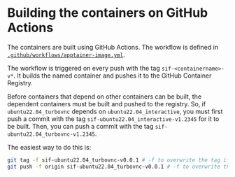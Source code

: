 # Building the containers on GitHub Actions

The containers are built using GitHub Actions. The workflow is defined in [`.github/workflows/apptainer-image.yml`](.github/workflows/apptainer-image.yml).

The workflow is triggered on every push with the tag `sif-<containername>-v*`. It builds the named container and pushes it to the GitHub Container Registry.

Before containers that depend on other containers can be built, the dependent containers must be built and pushed to the registry. So, if `ubuntu22.04_turbovnc` depends on `ubuntu22.04_interactive`, you must first push a commit with the tag `sif-ubuntu22.04_interactive-v1.2345` for it to be built. Then, you can push a commit with the tag `sif-ubuntu22.04_turbovnc-v1.2345`.

The easiest way to do this is:

```bash
git tag -f sif-ubuntu22.04_turbovnc-v0.0.1 # -f to overwrite the tag if it already exists
git push -f origin sif-ubuntu22.04_turbovnc-v0.0.1 # -f to overwrite the tag if it already exists
```
